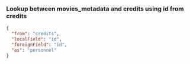 ### Lookup between movies_metadata and credits using id from credits

```json
{
  "from": "credits",
  "localField": "id",
  "foreignField": "id",
  "as": "personnel"
}
```
